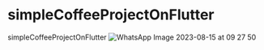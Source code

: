 # simpleCoffeeProjectOnFlutter
simpleCoffeeProjectOnFlutter
![WhatsApp Image 2023-08-15 at 09 27 50](https://github.com/Mohamed-Abdirizak/simpleCoffeeProjectOnFlutter/assets/63655278/2e609b05-bf10-496d-9dba-fba3a45163b4)

